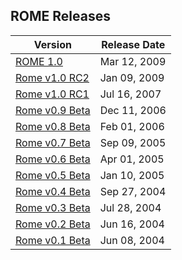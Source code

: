 ## ROME Releases

| Version | Release Date |
| --- | --- |
| [ROME 1.0](./ROME1.0Release.html)          | Mar 12, 2009 |
| [Rome v1.0 RC2](./ROME1.0RC2.html)         | Jan 09, 2009 |
| [Rome v1.0 RC1](./ROME1.0RC1.html)         | Jul 16, 2007 |
| [Rome v0.9 Beta](./ROME0.9Beta.html)       | Dec 11, 2006 |
| [Rome v0.8 Beta](./ROME0.8Beta.html)       | Feb 01, 2006 |
| [Rome v0.7 Beta](./ROME0.7Beta.html)       | Sep 09, 2005 |
| [Rome v0.6 Beta](./ROME0.6Beta.html)       | Apr 01, 2005 |
| [Rome v0.5 Beta](./ROME0.5Beta/index.html) | Jan 10, 2005 |
| [Rome v0.4 Beta](./ROME0.4Beta/index.html) | Sep 27, 2004 |
| [Rome v0.3 Beta](./ROME0.3Beta/index.html) | Jul 28, 2004 |
| [Rome v0.2 Beta](./ROME0.2Beta/index.html) | Jun 16, 2004 |
| [Rome v0.1 Beta](./ROME0.1Beta/index.html) | Jun 08, 2004 |
